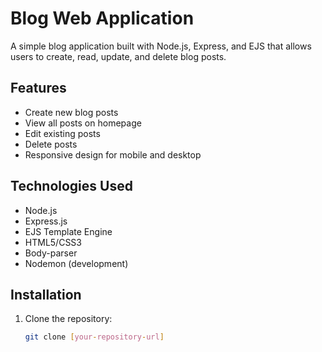 # Blog Web Application

A simple blog application built with Node.js, Express, and EJS that allows users to create, read, update, and delete blog posts.

## Features
- Create new blog posts
- View all posts on homepage
- Edit existing posts
- Delete posts
- Responsive design for mobile and desktop

## Technologies Used
- Node.js
- Express.js
- EJS Template Engine
- HTML5/CSS3
- Body-parser
- Nodemon (development)

## Installation

1. Clone the repository:
   ```bash
   git clone [your-repository-url]